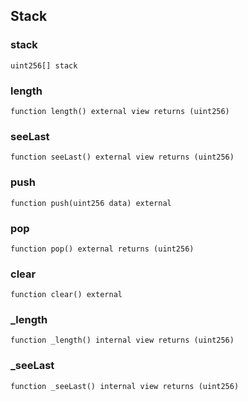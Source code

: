## Stack

### stack

```solidity
uint256[] stack
```

### length

```solidity
function length() external view returns (uint256)
```

### seeLast

```solidity
function seeLast() external view returns (uint256)
```

### push

```solidity
function push(uint256 data) external
```

### pop

```solidity
function pop() external returns (uint256)
```

### clear

```solidity
function clear() external
```

### _length

```solidity
function _length() internal view returns (uint256)
```

### _seeLast

```solidity
function _seeLast() internal view returns (uint256)
```


